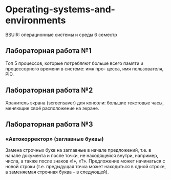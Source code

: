 # Operating-systems-and-environments
BSUIR: операционные системы и среды  6 семестр

## Лабораторная работа №1
Топ 5 процессов, которые потребляют больше всего
памяти и процессорного времени в системе: имя про-
цесса, имя пользователя, PID.

## Лабораторная работа №2
Хранитель экрана (screensaver) для консоли: большие текстовые часы, меняющие своё расположение на экране.

## Лабораторная работа №3
### «Автокорректор» (заглавные буквы)
Замена строчных букв на заглавные в начале предложений, т.е. в начале
документа и после точки, не находящейся внутри, например, числа, а также после знаков «!», «?».
Предложение может начинаться с новой строки (т.е. предыдущая точка
может находиться в одной строке, а заменяемая строчная буква – в следующей).